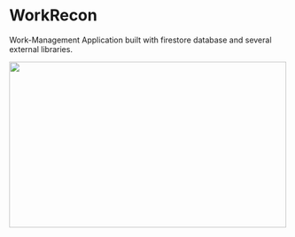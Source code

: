 # WorkRecon
 Work-Management Application built with firestore database and several external libraries.
 



<img src="https://user-images.githubusercontent.com/87520905/219447617-08e9de60-86a8-4841-9deb-84c69643466d.jpeg" width="500" height="300">
